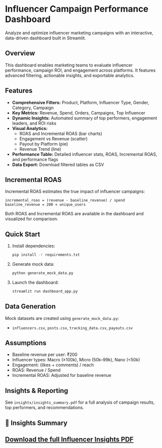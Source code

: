 # Influencer Campaign Performance Dashboard

Analyze and optimize influencer marketing campaigns with an interactive, data-driven dashboard built in Streamlit.

## Overview
This dashboard enables marketing teams to evaluate influencer performance, campaign ROI, and engagement across platforms. It features advanced filtering, actionable insights, and exportable analytics.

## Features
- **Comprehensive Filters:** Product, Platform, Influencer Type, Gender, Category, Campaign
- **Key Metrics:** Revenue, Spend, Orders, Campaigns, Top Influencer
- **Dynamic Insights:** Automated summary of top performers, engagement leaders, and ROI risks
- **Visual Analytics:**
  - ROAS and Incremental ROAS (bar charts)
  - Engagement vs Revenue (scatter)
  - Payout by Platform (pie)
  - Revenue Trend (line)
- **Performance Table:** Detailed influencer stats, ROAS, Incremental ROAS, and performance flags
- **Data Export:** Download filtered tables as CSV

## Incremental ROAS
Incremental ROAS estimates the true impact of influencer campaigns:

```
incremental_roas = (revenue - baseline_revenue) / spend
baseline_revenue = 200 × unique_users
```

Both ROAS and Incremental ROAS are available in the dashboard and visualized for comparison.

## Quick Start
1. Install dependencies:
   ```sh
   pip install -r requirements.txt
   ```
2. Generate mock data:
   ```sh
   python generate_mock_data.py
   ```
3. Launch the dashboard:
   ```sh
   streamlit run dashboard_app.py
   ```

## Data Generation
Mock datasets are created using `generate_mock_data.py`:
- `influencers.csv`, `posts.csv`, `tracking_data.csv`, `payouts.csv`

## Assumptions
- Baseline revenue per user: ₹200
- Influencer types: Macro (≥100k), Micro (50k–99k), Nano (<50k)
- Engagement: (likes + comments) / reach
- ROAS: Revenue / Spend
- Incremental ROAS: Adjusted for baseline revenue

## Insights & Reporting
See `insights/insights_summary.pdf` for a full analysis of campaign results, top performers, and recommendations.

## 📄 Insights Summary

[Download the full Influencer Insights PDF](insights/Influencer.pdf)
---